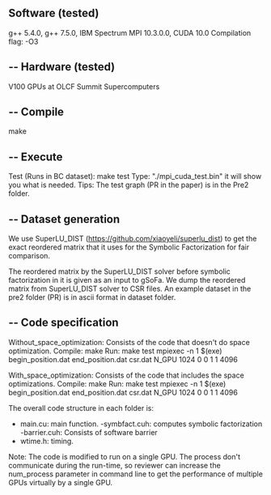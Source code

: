 Software (tested)
-----
g++ 5.4.0, g++ 7.5.0, IBM Spectrum MPI 10.3.0.0, CUDA 10.0
Compilation flag: -O3

--
Hardware (tested)
------
V100 GPUs at OLCF Summit Supercomputers 

--
Compile
-----

make

--
Execute
------
Test (Runs in BC dataset): make test
Type: "./mpi_cuda_test.bin" it will show you what is needed.
Tips: The test graph (PR in the paper) is in the Pre2 folder.

--
Dataset generation
----
We use SuperLU_DIST (https://github.com/xiaoyeli/superlu_dist) to get the exact reordered matrix that it uses for the Symbolic Factorization for fair comparison.

The reordered matrix by the SuperLU_DIST solver before symbolic factorization in it is given as an input to gSoFa.
We dump the reordered matrix from SuperLU_DIST solver to CSR files. An example dataset in the pre2 folder (PR) is in ascii format in dataset folder.

--
Code specification
---------

Without_space_optimization:
Consists of the code that doesn't do space optimization. 
Compile: make
Run: make test
mpiexec -n 1 $(exe) begin_position.dat end_position.dat csr.dat N_GPU 1024 0 0 1 1 4096

With_space_optimization:
Consists of the code that includes the space optimizations. 
Compile: make
Run: make test
mpiexec -n 1 $(exe) begin_position.dat end_position.dat csr.dat N_GPU 1024 0 0 1 1 4096


The overall code structure in each folder is:

- main.cu: main function.
-symbfact.cuh: computes symbolic factorization
-barrier.cuh: Consists of software barrier
- wtime.h: timing.

Note: The code is modified to run on a single GPU. 
The process don't communicate during the run-time, so reviewer can increase the num_process parameter in command line to get the performance of multiple GPUs virtually by a single GPU.

